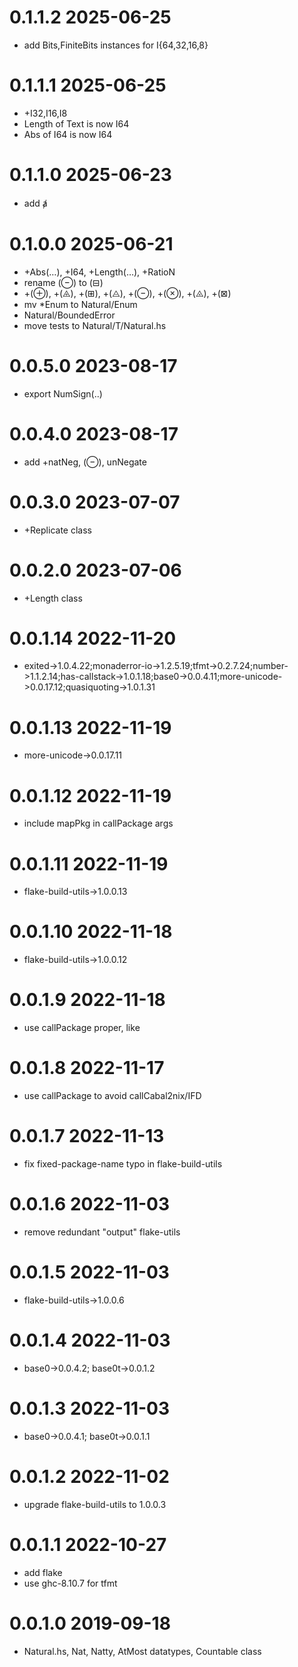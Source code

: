 0.1.1.2 2025-06-25
==================
- add Bits,FiniteBits instances for I{64,32,16,8}

0.1.1.1 2025-06-25
==================
- +I32,I16,I8
- Length of Text is now I64
- Abs of I64 is now I64

0.1.1.0 2025-06-23
==================
- add ⱥ

0.1.0.0 2025-06-21
==================
- +Abs(…), +I64, +Length(…), +RatioN
- rename (⊖) to (⊟)
- +(⊕), +(⨹), +(⊞), +(⨺), +(⊖), +(⊗), +(⨻), +(⊠)
- mv *Enum to Natural/Enum
- Natural/BoundedError
- move tests to Natural/T/Natural.hs

0.0.5.0 2023-08-17
==================
- export NumSign(..)

0.0.4.0 2023-08-17
==================
- add +natNeg, (⊖), unNegate

0.0.3.0 2023-07-07
==================
- +Replicate class

0.0.2.0 2023-07-06
==================
- +Length class

0.0.1.14 2022-11-20
===================
- exited->1.0.4.22;monaderror-io->1.2.5.19;tfmt->0.2.7.24;number->1.1.2.14;has-callstack->1.0.1.18;base0->0.0.4.11;more-unicode->0.0.17.12;quasiquoting->1.0.1.31

0.0.1.13 2022-11-19
===================
- more-unicode->0.0.17.11

0.0.1.12 2022-11-19
===================
- include mapPkg in callPackage args

0.0.1.11 2022-11-19
===================
- flake-build-utils->1.0.0.13

0.0.1.10 2022-11-18
===================
- flake-build-utils->1.0.0.12

0.0.1.9 2022-11-18
==================
- use callPackage proper, like

0.0.1.8 2022-11-17
===================
- use callPackage to avoid callCabal2nix/IFD

0.0.1.7 2022-11-13
==================
- fix fixed-package-name typo in flake-build-utils

0.0.1.6 2022-11-03
==================
- remove redundant "output" flake-utils

0.0.1.5 2022-11-03
==================
- flake-build-utils->1.0.0.6

0.0.1.4 2022-11-03
==================
- base0->0.0.4.2; base0t->0.0.1.2

0.0.1.3 2022-11-03
==================
- base0->0.0.4.1; base0t->0.0.1.1

0.0.1.2 2022-11-02
==================
- upgrade flake-build-utils to 1.0.0.3

0.0.1.1 2022-10-27
==================
- add flake
- use ghc-8.10.7 for tfmt

0.0.1.0 2019-09-18
==================
- Natural.hs, Nat, Natty, AtMost datatypes, Countable class
